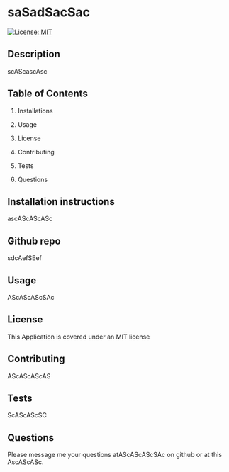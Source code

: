 # saSadSacSac

[![License: MIT](https://img.shields.io/badge/License-MIT-yellow.svg)](https://opensource.org/licenses/MIT)

## Description

scAScascAsc

## Table of Contents

1. Installations

2. Usage

3. License

4. Contributing

5. Tests

6. Questions

## Installation instructions

ascAScAScASc

## Github repo

sdcAefSEef

## Usage

AScAScAScSAc

## License

This Application is covered under an MIT license 

## Contributing

AScAScAScAS

## Tests

ScAScAScSC

## Questions

Please message me your questions atAScAScAScSAc on github or at this AscAScASc.

